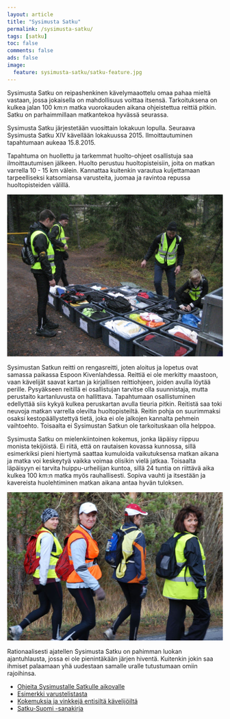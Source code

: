 ```yaml
---
layout: article
title: "Sysimusta Satku"
permalink: /sysimusta-satku/
tags: [satku]
toc: false
comments: false
ads: false
image:
  feature: sysimusta-satku/satku-feature.jpg
---
```


Sysimusta Satku on reipashenkinen kävelymaaottelu omaa pahaa mieltä vastaan, jossa
jokaisella on mahdollisuus voittaa itsensä. Tarkoituksena on kulkea
jalan 100 km:n matka vuorokauden aikana ohjeistettua reittiä pitkin.
Satku on parhaimmillaan matkantekoa hyvässä seurassa.

Sysimusta Satku järjestetään vuosittain lokakuun lopulla. Seuraava Sysimusta
Satku XIV kävellään lokakuussa 2015. Ilmoittautuminen tapahtumaan aukeaa 15.8.2015.

Tapahtuma on huollettu ja tarkemmat huolto-ohjeet osallistuja saa
ilmoittautumisen jälkeen. Huolto perustuu huoltopisteisiin, joita on
matkan varrella 10 - 15 km välein. Kannattaa kuitenkin varautua
kuljettamaan tarpeelliseksi katsomiansa varusteita, juomaa ja ravintoa
repussa huoltopisteiden välillä.

![](/images/sysimusta-satku/satkuVI1.JPG)

Sysimustan Satkun reitti on rengasreitti, joten aloitus ja lopetus ovat
samassa paikassa Espoon Kivenlahdessa. Reittiä ei ole merkitty maastoon,
vaan kävelijät saavat kartan ja kirjallisen reittiohjeen, joiden avulla
löytää perille. Pysyäkseen reitillä ei osallistujan tarvitse olla
suunnistaja, mutta perustaito kartanluvusta on hallittava. Tapahtumaan
osallistuminen edellyttää siis kykyä kulkea peruskartan avulla tieuria
pitkin. Reitistä saa toki neuvoja matkan varrella olevilta
huoltopisteiltä. Reitin pohja on suurimmaksi osaksi kestopäällystettyä
tietä, joka ei ole jalkojen kannalta pehmein vaihtoehto. Toisaalta ei
Sysimustan Satkun ole tarkoituskaan olla helppoa.

Sysimusta Satku on mielenkiintoinen kokemus, jonka läpäisy riippuu
monista tekijöistä. Ei riitä, että on rautaisen kovassa kunnossa, sillä
esimerkiksi pieni hiertymä saattaa kumuloida vaikutuksensa matkan aikana
ja matka voi keskeytyä vaikka voimaa olisikin vielä jatkaa. Toisaalta
läpäisyyn ei tarvita huippu-urheilijan kuntoa, sillä 24 tuntia on
riittävä aika kulkea 100 km:n matka myös rauhallisesti. Sopiva vauhti ja
itsestään ja kavereista huolehtiminen matkan aikana antaa hyvän
tuloksen.

![](/images/sysimusta-satku/satkuVII1.jpg)

Rationaalisesti ajatellen Sysimusta Satku on pahimman luokan
ajantuhlausta, jossa ei ole pienintäkään järjen hiventä. Kuitenkin jokin
saa ihmiset palaamaan yhä uudestaan samalle uralle tutustumaan omiin
rajoihinsa.

-   [Ohjeita Sysimustalle Satkulle aikovalle](/sysimusta-satku-ohje)
-   [Esimerkki varustelistasta](/sysimusta-satku-varustelistaesimerkki)
-   [Kokemuksia ja vinkkejä entisiltä
    kävelijöiltä](/kokemuksia-ja-vinkkeja-sysimustalta-satkulta)
-   [Satku-Suomi -sanakirja](/satku-suomi-sanakirja)
